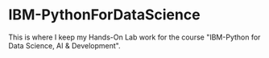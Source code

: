 # IBM-PythonForDataScience
This is where I keep my Hands-On Lab work for the course "IBM-Python for Data Science, AI & Development".
